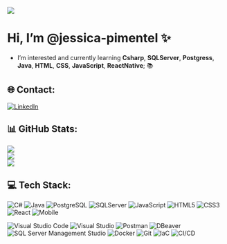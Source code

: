 [![](https://visitcount.itsvg.in/api?id=jessica-pimentel&icon=8&color=5)](https://visitcount.itsvg.in)
# Hi, I’m @jessica-pimentel ✨ 
- I’m interested and currently learning  <b>Csharp</b>, <b>SQLServer</b>, <b>Postgress</b>, <b>Java</b>, <b>HTML</b>, <b>CSS</b>, <b>JavaScript</b>, <b>ReactNative</b>; 📚 <br>

## 🌐 Contact: 
<!-- Badges de contato -->
<div align="left">
  <a href="https://www.linkedin.com/in/jessica-pimentel96/" target="_blank">
    <img src="https://img.shields.io/badge/-LinkedIn-%230077B5?style=for-the-badge&logo=linkedin&logoColor=white" target="_blank" alt="LinkedIn">
  </a>
  <br>

## 📊 GitHub Stats:
![](https://github-readme-stats.vercel.app/api?username=jessica-pimentel&theme=highcontrast&hide_border=false&include_all_commits=true&count_private=true)<br/>
![](https://github-readme-stats.vercel.app/api/top-langs/?username=jessica-pimentel&theme=highcontrast&hide_border=false&include_all_commits=true&count_private=true&layout=compact)<br/>
![](https://github-readme-streak-stats.herokuapp.com/?user=jessica-pimentel&theme=highcontrast&hide_border=false)

## 💻 Tech Stack:
![C#](https://img.shields.io/badge/C%23-%23239120.svg?style=plastic&logo=c-sharp&logoColor=white) ![Java](https://img.shields.io/badge/Java-%23ED8B00.svg?style=plastic&logo=java&logoColor=white) ![PostgreSQL](https://img.shields.io/badge/PostgreSQL-%23316192.svg?style=plastic&logo=postgresql&logoColor=white) ![SQLServer](https://img.shields.io/badge/SQLServer-%23CC2927.svg?style=plastic&logo=microsoft-sql-server&logoColor=white) ![JavaScript](https://img.shields.io/badge/JavaScript-%23323330.svg?style=plastic&logo=javascript&logoColor=%23F7DF1E) ![HTML5](https://img.shields.io/badge/HTML5-%23E34F26.svg?style=plastic&logo=html5&logoColor=white) ![CSS3](https://img.shields.io/badge/CSS3-%231572B6.svg?style=plastic&logo=css3&logoColor=white) ![React](https://img.shields.io/badge/React-%2320232a.svg?style=plastic&logo=react&logoColor=%2361DAFB) ![Mobile](https://img.shields.io/badge/Mobile-%23000000.svg?style=plastic&logo=android&logoColor=%3CCOLOR%3E)

![Visual Studio Code](https://img.shields.io/badge/Visual%20Studio%20Code-%23007ACC.svg?style=plastic&logo=visual-studio-code&logoColor=white) ![Visual Studio](https://img.shields.io/badge/Visual%20Studio-%235C2D91.svg?style=plastic&logo=visual-studio&logoColor=white) ![Postman](https://img.shields.io/badge/Postman-%23FF6C37.svg?style=plastic&logo=postman&logoColor=white) ![DBeaver](https://img.shields.io/badge/DBeaver-%230078D4.svg?style=plastic&logo=dbeaver&logoColor=white) ![SQL Server Management Studio](https://img.shields.io/badge/SSMS-%23CC2927.svg?style=plastic&logo=microsoft-sql-server&logoColor=white) ![Docker](https://img.shields.io/badge/Docker-%230db7ed.svg?style=plastic&logo=docker&logoColor=white) ![Git](https://img.shields.io/badge/Git-%23F05032.svg?style=plastic&logo=git&logoColor=white) ![IaC](https://img.shields.io/badge/IaC-%2343853D.svg?style=plastic&logo=terraform&logoColor=white) ![CI/CD](https://img.shields.io/badge/CI%2FCD-%2343853D.svg?style=plastic&logo=jenkins&logoColor=white) 
</div>

<!---- 📫 How to reach me: <br>
<!---
jessica-pimentel/jessica-pimentel is a ✨ special ✨ repository because its `README.md` (this file) appears on your GitHub profile.
You can click the Preview link to take a look at your changes.
--->
